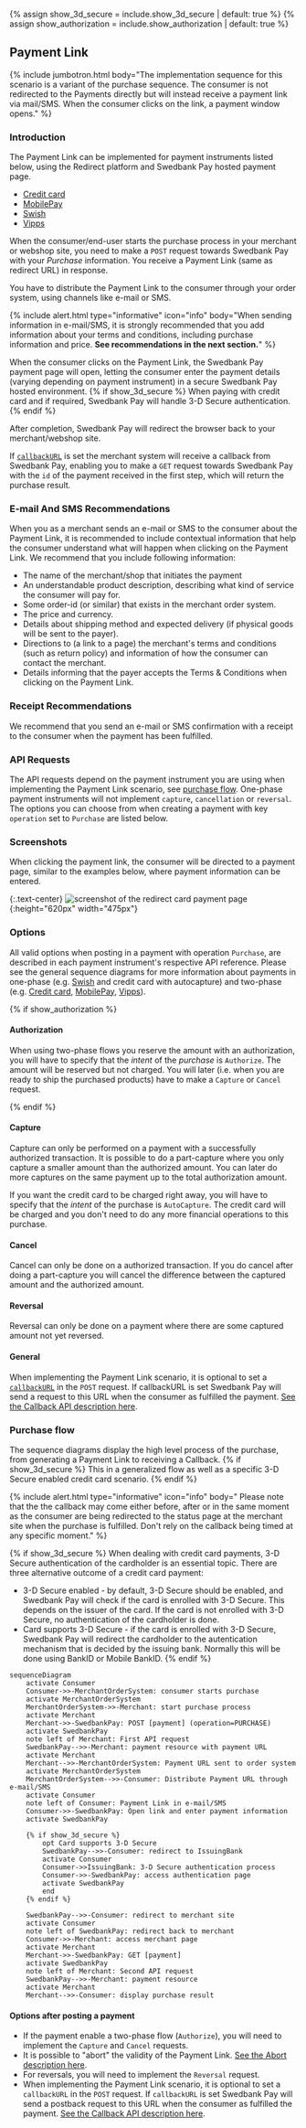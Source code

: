 {% assign show_3d_secure = include.show_3d_secure | default: true %}
{% assign show_authorization = include.show_authorization | default: true %}

## Payment Link

{% include jumbotron.html body="The implementation sequence for this scenario
is a variant of the purchase sequence. The consumer is not redirected to the
Payments directly but will instead receive a payment link via mail/SMS.
When the consumer clicks on the link, a payment window opens." %}

### Introduction

The Payment Link can be implemented for payment instruments listed below, using
the Redirect platform and Swedbank Pay hosted payment page.

* [Credit card][payment-instruments-card-payment-pages]
* [MobilePay][payment-instruments-mobilepay-payment-pages]
* [Swish][swish]
* [Vipps][vipps]

When the consumer/end-user starts the purchase process in your merchant or
webshop site, you need to make a `POST` request towards Swedbank Pay with your
*Purchase* information. You receive a Payment Link (same as redirect URL) in
response.

You have to distribute the Payment Link to the consumer through your order
system, using channels like e-mail or SMS.

{% include alert.html type="informative" icon="info" body="When sending information
in e-mail/SMS, it is strongly recommended that you add information about your
terms and conditions, including purchase information and price. **See
recommendations in the next section.**" %}

When the consumer clicks on the Payment Link, the Swedbank Pay payment page will
open, letting the consumer enter the payment details (varying depending on
payment instrument) in a secure Swedbank Pay hosted environment.
{% if show_3d_secure %}
When paying with credit card and if required, Swedbank Pay will handle 3-D
Secure authentication.
{% endif %}

After completion, Swedbank Pay will redirect the browser back to your
merchant/webshop site.

If [`callbackURL`][technical-reference-callback] is set the merchant system
will receive a callback from Swedbank Pay, enabling you to make a `GET` request
towards Swedbank Pay with the `id` of the payment received in the first step,
which will return the purchase result.

### E-mail And SMS Recommendations

When you as a merchant sends an e-mail or SMS to the consumer about the
Payment Link, it is recommended to include contextual information that help
the consumer understand what will happen when clicking on the Payment Link.
We recommend that you include following information:

*   The name of the merchant/shop that initiates the payment
*   An understandable product description, describing what kind of service the
    consumer will pay for.
*   Some order-id (or similar) that exists in the merchant order system.
*   The price and currency.
*   Details about shipping method and expected delivery (if physical goods will
    be sent to the payer).
*   Directions to (a link to a page) the merchant's terms and conditions (such
    as return policy) and information of how the consumer can contact the
    merchant.
*   Details informing that the payer accepts the Terms & Conditions when
    clicking on the Payment Link.

### Receipt Recommendations

We recommend that you send an e-mail or SMS confirmation with a receipt to
the consumer when the payment has been fulfilled.

### API Requests

The API requests depend on the payment instrument you are using when
implementing the Payment Link scenario, see [purchase flow][purchase-flow].
One-phase payment instruments will not implement `capture`, `cancellation` or
`reversal`.
The options you can choose from when creating a payment with key `operation`
set to `Purchase` are listed below.

### Screenshots

When clicking the payment link, the consumer will be directed to a payment
page, similar to the examples below, where payment information can be entered.

{:.text-center}
![screenshot of the redirect card payment page][card-payment]{:height="620px" width="475px"}

### Options

All valid options when posting in a payment with operation `Purchase`,
are described in each payment instrument's respective API reference.
Please see the general sequence diagrams for more information about payments
in one-phase (e.g. [Swish][swish] and credit card with autocapture) and
two-phase (e.g. [Credit card][credit-card], [MobilePay][mobile-pay],
[Vipps][vipps]).

{% if show_authorization %}

#### Authorization

When using two-phase flows you reserve the amount with an authorization, you
will have to specify that the _intent_ of the _purchase_ is `Authorize`. The
amount will be reserved but not charged. You will later (i.e. when you are ready
to ship the purchased products) have to make a `Capture` or `Cancel` request.

{% endif %}

#### Capture

Capture can only be performed on a payment with a successfully authorized
transaction. It is possible to do a part-capture where you only capture a
smaller amount than the authorized amount. You can later do more captures on the
same payment up to the total authorization amount.

If you want the credit card to be charged right away, you will have to specify
that the _intent_ of the purchase is `AutoCapture`. The credit card will be
charged and you don't need to do any more financial operations to this purchase.

#### Cancel

Cancel can only be done on a authorized transaction. If you do cancel after
doing a part-capture you will cancel the difference between the captured amount
and the authorized amount.

#### Reversal

Reversal can only be done on a payment where there are some captured amount not
yet reversed.

#### General

When implementing the Payment Link scenario, it is optional to set a
[`callbackURL`][technical-reference-callback] in the `POST` request. If
callbackURL is set Swedbank Pay will send a request to this URL when the
consumer as fulfilled the payment. [See the Callback API description
here][technical-reference-callback].

### Purchase flow

The sequence diagrams display the high level process of the purchase, from
generating a Payment Link to receiving a Callback.
{% if show_3d_secure %}
This in a generalized flow as
well as a specific 3-D Secure enabled credit card scenario.
{% endif %}

{% include alert.html type="informative" icon="info" body="
Please note that the the callback may come either before, after or in the
same moment as the consumer are being redirected to the status page at the
merchant site when the purchase is fulfilled. Don't rely on the callback being
timed at any specific moment." %}

{% if show_3d_secure %}
When dealing with credit card payments, 3-D Secure authentication of the
cardholder is an essential topic.
There are three alternative outcome of a credit card payment:

*   3-D Secure enabled - by default, 3-D Secure should be enabled,
    and Swedbank Pay will check if the card is enrolled with 3-D Secure.
    This depends on the issuer of the card.
    If the card is not enrolled with 3-D Secure,
    no authentication of the cardholder is done.
*   Card supports 3-D Secure - if the card is enrolled with 3-D Secure,
    Swedbank Pay will redirect the cardholder to the autentication mechanism
    that is decided by the issuing bank.
    Normally this will be done using BankID or Mobile BankID.
{% endif %}

```mermaid
sequenceDiagram
    activate Consumer
    Consumer->>-MerchantOrderSystem: consumer starts purchase
    activate MerchantOrderSystem
    MerchantOrderSystem->>-Merchant: start purchase process
    activate Merchant
    Merchant->>-SwedbankPay: POST [payment] (operation=PURCHASE)
    activate SwedbankPay
    note left of Merchant: First API request
    SwedbankPay-->>-Merchant: payment resource with payment URL
    activate Merchant
    Merchant-->>-MerchantOrderSystem: Payment URL sent to order system
    activate MerchantOrderSystem
    MerchantOrderSystem-->>-Consumer: Distribute Payment URL through e-mail/SMS
    activate Consumer
    note left of Consumer: Payment Link in e-mail/SMS
    Consumer->>-SwedbankPay: Open link and enter payment information
    activate SwedbankPay

    {% if show_3d_secure %}
        opt Card supports 3-D Secure
        SwedbankPay-->>-Consumer: redirect to IssuingBank
        activate Consumer
        Consumer->>IssuingBank: 3-D Secure authentication process
        Consumer->>-SwedbankPay: access authentication page
        activate SwedbankPay
        end
    {% endif %}

    SwedbankPay-->>-Consumer: redirect to merchant site
    activate Consumer
    note left of SwedbankPay: redirect back to merchant
    Consumer->>-Merchant: access merchant page
    activate Merchant
    Merchant->>-SwedbankPay: GET [payment]
    activate SwedbankPay
    note left of Merchant: Second API request
    SwedbankPay-->>-Merchant: payment resource
    activate Merchant
    Merchant-->>-Consumer: display purchase result
```

#### Options after posting a payment

*   If the payment enable a two-phase flow (`Authorize`),
    you will need to implement the `Capture` and `Cancel` requests.
*   It is possible to "abort" the validity of the Payment Link.
    [See the Abort description here][abort].
*   For reversals, you will need to implement the `Reversal` request.
*   When implementing the Payment Link scenario, it is optional to set a
    `callbackURL` in the `POST` request.
    If `callbackURL` is set Swedbank Pay will send a postback request to this
    URL when the consumer as fulfilled the payment.
    [See the Callback API description here][technical-reference-callback].

[card-payment]: /assets/img/payments/card-payment.png
[abort]: /payments/card/after-payment#abort
[credit-card]: /payments/card
[mobile-pay]: /payments/mobile-pay
[payment-instruments-card-payment-pages]: /payments/card/
[payment-instruments-mobilepay-payment-pages]: /payments/mobile-pay/
[purchase-flow]: /payments/card/other-features#purchase-flow
[swish]: /payments/swish
[technical-reference-callback]: #callback
[card-payment]: /assets/img/payments/card-payment.png
[vipps]: /payments/vipps
